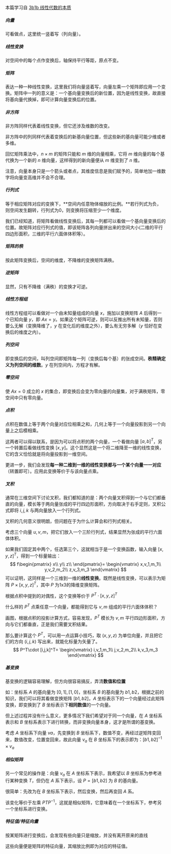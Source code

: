 本篇学习自 [3b1b 线性代数的本质](https://www.bilibili.com/video/BV1ys411472E?p=7&spm_id_from=pageDriver&vd_source=f3bceb9b12c557f0a9cdb5ac0d26fee6)



##### 向量

可看做点，这里统一竖着写（列向量）。

##### 线性变换

对空间中的每个点作变换后，轴保持平行等距，原点不变。

##### 矩阵

表达一种一种线性变换，这里我们将向量竖着写，向量左乘一个矩阵即应用一个变换。矩阵中一列的意义是：一个基向量变换后的新位置，因为是线性变换，故直接将基向量代换掉，即可计算向量变换后的位置。

##### 非方阵

非方阵同样代表着线性变换，但它还涉及维数的改变。

非方阵中的列同样代表着变换后的新基向量位置，但这些新的基向量可能少维或者多维。

回忆矩阵乘法中，$n\times m$ 的矩阵只能和 $m$ 维的向量相乘，它将 $m$ 维向量的每个基代换为一个新的 $n$ 维向量，这样得到的新向量便从 $m$ 维变到了 $n$ 维。

注意，向量本身只是一个箭头或者点，其维度信息是我们赋予的，简单地加一维数字将向量变高维并不会不合理。



##### 行列式

等于相应矩阵对应的变换下，**空间内任意物体缩放的比例。**若行列式为负，则空间发生翻转，行列式为0，则变换将压缩至少一个维度。

我们已经知道，将矩阵看做线性变换后，其每一列都可以看做一个基向量变换后的位置。故矩阵对应行列式的值，即该矩阵各列向量拼出来的空间大小(二维的平行四边形面积，三维的平行六面体体积等）。

##### 矩阵的秩

按此矩阵变换后，空间的维度，不降维的变换矩阵满秩。

##### 逆矩阵

显然，只有不降维（满秩）的变换才可逆。

##### 线性方程组

线性方程组可以看做对一个由未知量组成的向量 $x$，施加以变换矩阵 $A$ 后得到一个已知向量 $y$，即 $Ax=y$。如果这个矩阵可逆，则可以反推出所有未知量，否则要么无解（变换降维了，$y$ 在变化后的维度之外），要么有无穷多解（$y$ 恰好在变换后的维度之内）。

##### 列空间

即变换后的空间，叫列空间即矩阵每一列（变换后每个基）的张成空间。**秩精确定义为列空间的维数**。$y$ 在列空间内，方程才有解。

##### 零空间

使 $Ax=0$ 成立的 $x$ 的集合，即变换后会变为零向量的向量集，对于满秩矩阵，零空间中只有零向量。

##### 点积

点积在数值上等于两个向量对应位相乘之和，几何上等于一个向量投影到另一个向量上之后模相乘。

这两者可以得以联系，是因为可以将点积的两个向量，一个看做向量 $[a,b]^T$，另一个转置后看做线性变换 $[x, y]$。这个显然这是一个将二维降至一维的线性变换，它的含义恰恰就是将向量投影到一维空间。

更进一步，我们会发现**每一种二维到一维的线性变换都与一个某个向量一一对应**（转置即可）。应用此变换等价于与该向量点乘。

##### 叉积

通常在三维空间下讨论叉积，我们都知道的是：两个向量叉积得到一个与它们都垂直的向量，模长等于两向量张成的平行四边形面积，方向取决于右手定则，叉积公式即将 $i,j,k$ 与两向量放入一个行列式。

叉积的几何意义很明朗，但问题在于为什么计算会和行列式相关。

考虑三个向量 $u,v,m$，把它们放入一个三阶行列式，结果显然为张成的平行六面体体积。

如果我们固定其中两个，任选第三个，这就相当于是一个变换函数，输入向量 $[x,y,z]^T$，得到一个标量输出：
$$
f\begin{pmatrix}
x\\
y\\
z\\
\end{pmatrix}=
\begin{vmatrix}
x,v_1,m_1\\
y,v_2,m_2\\
z,v_3,m_3
\end{vmatrix}
$$
可以证明，这同样是一个三维到一维的**线性变换**。既然是线性变换，可以表示为矩阵 $P\times [x,y,z]^T$，其中 $P$ 为1x3的降维变换矩阵。

根据点积中提到的对偶性，这个变换等价于 $P^T\cdot [x,y,z]^T$

什么样的 $P^T$ 点乘任意一个向量，都能得到它与 $v,m$ 组成的平行六面体体积？

画图，根据点积的投影计算方式，容易发现，$P^T$ 模长为 $v,m$ 平行四边形面积，方向与它们都垂直，正是我们需要叉积结果。

那么要计算这个 $P^T$，可以用一点运算小技巧，取 $(x,y,z)$ 为单位向量，并且把它们的方向 $(i,j,k)$ 写出来，就能化标量为矢量了。
$$
P^T\cdot [i,j,k]^T=
\begin{vmatrix}
i,v_1,m_1\\
j,v_2,m_2\\
k,v_3,m_3
\end{vmatrix}
$$

##### 基变换

基变换的逻辑容易理解，但方向很容易搞反，弄清**数值和位置**

如：坐标系 $A$ 的基向量为 $[0,1],[1,0]$，坐标系 $B$ 的基向量为 $b1,b2$，根据之前的知识，我们可以将其看做变换矩阵 $[b1,b2]$，$A$ 坐标表示下的一个向量经过此矩阵变换，即变换到了 $B$ 坐标表示下**相同数值**的一个向量。

但上述过程并没有什么意义，更多情况下我们希望对于同一个向量，在 $A$ 坐标系表示和 $B$ 坐标系表示下进行转换，而非变换向量本身，这才是所谓的基变换。

考虑 $A$ 坐标系下向量 $va$，先变换到 $B$ 坐标系下，数值不变，再经过逆矩阵变回来，数值改变，位置变回来，故此向量 $v_a$ 在 $B$ 坐标系下的表示即为：$[b1,b2]^{-1}\times v_a$

##### 相似矩阵

另一个常见的操作是：向量 $v_a$ 在 $A$ 坐标系下表示，我希望以 $B$ 坐标系为参考进行某种变换 $T$，但仍在 $A$ 系下表示，设 $P=[b1,b2]$ 为 $B$ 的基向量。

很简单：先改为在 $B$ 坐标系下表示，然后变换，然后再变回 $A$ 系。

该变化等价于左乘 $PTP^{-1}$，这就是相似矩阵，它意味着在一个坐标系下，参考另一个坐标系进行变换。

##### 特征值/特征向量

按某矩阵进行变换后，会发现有些向量只是缩放，并没有离开原来的直线

这些向量便是矩阵的特征向量，其缩放比例即为对应的特征值。

